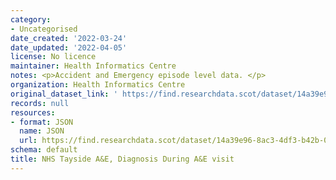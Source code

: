 ```yaml
---
category:
- Uncategorised
date_created: '2022-03-24'
date_updated: '2022-04-05'
license: No licence
maintainer: Health Informatics Centre
notes: <p>Accident and Emergency episode level data. </p>
organization: Health Informatics Centre
original_dataset_link: ' https://find.researchdata.scot/dataset/14a39e96-8ac3-4df3-b42b-07718121c585'
records: null
resources:
- format: JSON
  name: JSON
  url: https://find.researchdata.scot/dataset/14a39e96-8ac3-4df3-b42b-07718121c585/resource/14a39e96-8ac3-4df3-b42b-07718121c585/download/datadictionary.json
schema: default
title: NHS Tayside A&E, Diagnosis During A&E visit
---
```

